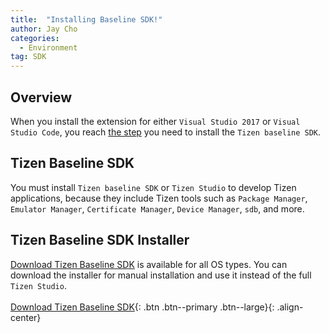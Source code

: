```yaml
---
title:  "Installing Baseline SDK!"
author: Jay Cho
categories:
  - Environment
tag: SDK
---
```


## Overview
When you install the extension for either `Visual Studio 2017` or `Visual Studio Code`, you reach [the step]({{site.url}}{{site.baseurl}}/guides/environment#tizen-baseline-sdk) you need to install the `Tizen baseline SDK`.

## Tizen Baseline SDK
You must install `Tizen baseline SDK` or `Tizen Studio` to develop Tizen applications, because they include Tizen tools such as `Package Manager`, `Emulator Manager`, `Certificate Manager`, `Device Manager`, `sdb`, and more.

## Tizen Baseline SDK Installer
[Download Tizen Baseline SDK](http://download.tizen.org/sdk/Installer/Latest/) is available for all OS types. You can download the installer for manual installation and use it instead of the full `Tizen Studio`.<br/><br/>
[Download Tizen Baseline SDK](http://download.tizen.org/sdk/Installer/Latest/){: .btn .btn--primary .btn--large}{: .align-center}

